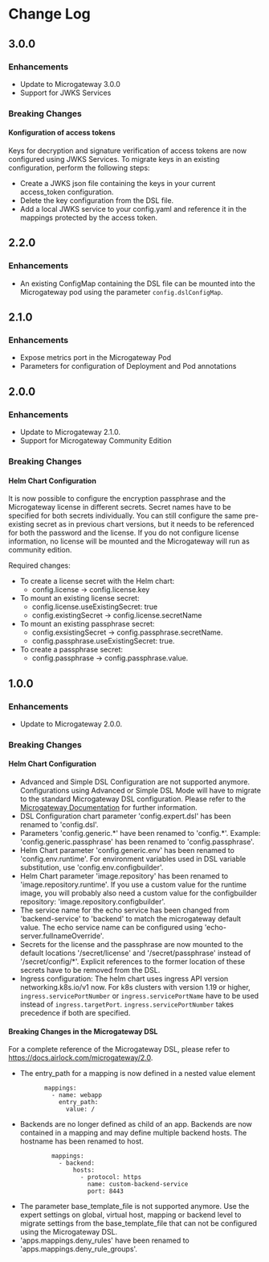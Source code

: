 # Change Log

## 3.0.0

### Enhancements
- Update to Microgateway 3.0.0
- Support for JWKS Services

### Breaking Changes
#### Konfiguration of access tokens
Keys for decryption and signature verification of access tokens are now configured using JWKS Services. To migrate keys in an existing configuration, perform the following steps:
- Create a JWKS json file containing the keys in your current access_token configuration.
- Delete the key configuration from the DSL file.
- Add a local JWKS service to your config.yaml and reference it in the mappings protected by the access token.

## 2.2.0

### Enhancements
- An existing ConfigMap containing the DSL file can be mounted into the Microgateway pod using the parameter `config.dslConfigMap`. 

## 2.1.0

### Enhancements
- Expose metrics port in the Microgateway Pod
- Parameters for configuration of Deployment and Pod annotations

## 2.0.0

### Enhancements
- Update to Microgateway 2.1.0.
- Support for Microgateway Community Edition

### Breaking Changes
#### Helm Chart Configuration
It is now possible to configure the encryption passphrase and the Microgateway license in different secrets. Secret names have to be specified for both secrets individually. You can still configure the same pre-existing secret as in previous chart versions, but it needs to be referenced for both the password and the license. If you do not configure license information, no license will be mounted and the Microgateway will run as community edition. 

Required changes:
- To create a license secret with the Helm chart:
  - config.license -> config.license.key
- To mount an existing license secret:
  - config.license.useExistingSecret: true
  - config.existingSecret -> config.license.secretName
- To mount an existing passphrase secret:
  - config.exsistingSecret -> config.passphrase.secretName. 
  - config.passphrase.useExistingSecret: true.
- To create a passphrase secret:
  - config.passphrase -> config.passphrase.value. 

## 1.0.0

### Enhancements
- Update to Microgateway 2.0.0.

### Breaking Changes
#### Helm Chart Configuration

- Advanced and Simple DSL Configuration are not supported anymore. Configurations using Advanced or Simple DSL Mode will have to migrate to the standard Microgateway DSL configuration. Please refer to the [Microgateway Documentation](https://docs.airlock.com/microgateway/2.0) for further information.
- DSL Configuration chart parameter 'config.expert.dsl' has been renamed to 'config.dsl'.
- Parameters 'config.generic.\*' have been renamed to 'config.\*'. Example: 'config.generic.passphrase' has been renamed to 'config.passphrase'.
- Helm Chart parameter 'config.generic.env' has been renamed to 'config.env.runtime'. For environment variables used in DSL variable substitution, use 'config.env.configbuilder'.
- Helm Chart parameter 'image.repository' has been renamed to 'image.repository.runtime'. If you use a custom value for the 
  runtime image, you will probably also need a custom value for the configbuilder repository: 'image.repository.configbuilder'.
- The service name for the echo service has been changed from 'backend-service' to 'backend' to match the microgateway default value. The echo service name can be configured using 'echo-server.fullnameOverride'.
- Secrets for the license and the passphrase are now mounted to the default locations '/secret/license' and '/secret/passphrase' instead of '/secret/config/\*'. Explicit references to the former location of these secrets have to be removed from the DSL.
- Ingress configuration: The helm chart uses ingress API version networking.k8s.io/v1 now. For k8s clusters with version 1.19 or higher, `ingress.servicePortNumber` or `ingress.servicePortName` have to be used instead of `ingress.targetPort`. `ingress.servicePortNumber` takes precedence if both are specified.

#### Breaking Changes in the Microgateway DSL

For a complete reference of the Microgateway DSL, please refer to https://docs.airlock.com/microgateway/2.0.

- The entry_path for a mapping is now defined in a nested value element
```
          mappings:
            - name: webapp
              entry_path:
                value: /
```
- Backends are no longer defined  as child of an app. Backends are now contained in a mapping and may define multiple backend hosts. The hostname has been renamed to host.

```
            mappings:  
              - backend:
                  hosts:
                    - protocol: https
                      name: custom-backend-service
                      port: 8443
```

- The parameter base_template_file is not supported anymore. Use the expert settings on global, virtual host, mapping or backend level to migrate settings from the base_template_file that can not be configured using the Microgateway DSL.
- 'apps.mappings.deny_rules' have been renamed to 'apps.mappings.deny_rule_groups'.
